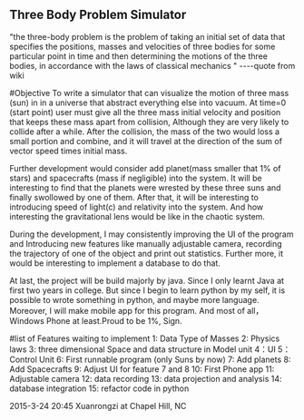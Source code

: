 ## Three Body Problem Simulator

"the three-body problem is the problem of taking an initial set of data that
specifies the positions, masses and velocities of three bodies for some
particular point in time and then determining the motions of the three bodies,
in accordance with the laws of classical mechanics "
----quote from wiki

#Objective
  To write a simulator that can visualize the motion of three mass (sun) in
in a universe that abstract everything else into vacuum. At time=0 (start point)
user must give all the three mass initial velocity  and position that keeps these
mass apart from collision, Although they are very likely to collide after a while.
After the collision, the mass of the two would  loss a small portion and combine,
and it will travel at the direction of the sum of vector speed times initial mass.

Further development would consider add planet(mass smaller that 1% of stars) and
spacecrafts (mass if negligible) into the system. It will be interesting to find
that the planets were wrested by these three suns and finally swollowed by one
of them. After that, it will be interesting to introducing speed of light(c)
and relativity into the system. And how interesting the gravitational lens would
be like in the chaotic system.

During the development, I may consistently improving the UI of the program and
Introducing new features like manually adjustable camera, recording the trajectory
of one of the object and print out statistics. Further more, it would be interesting
to implement a database to do that.

At last, the project will be build majorly by java. Since I only learnt Java at
first two years in college. But since I begin to learn python by my self, it is
possible to wrote something in python, and maybe more language.
Moreover, I will make mobile app for this program. And most of all， Windows Phone
at least.Proud to be 1%, Sign.

#list of Features waiting to implement
1: Data Type of Masses
2: Physics laws
3: three dimensional Space and data structure in Model unit
4：UI
5：Control Unit
6: First runnable program (only Suns by now)
7: Add planets
8: Add Spacecrafts
9: Adjust UI for feature 7 and 8
10: First Phone app
11: Adjustable camera
12: data recording
13: data projection and analysis
14: database integration
15: refactor code in python

2015-3-24 20:45
Xuanrongzi at Chapel Hill, NC
